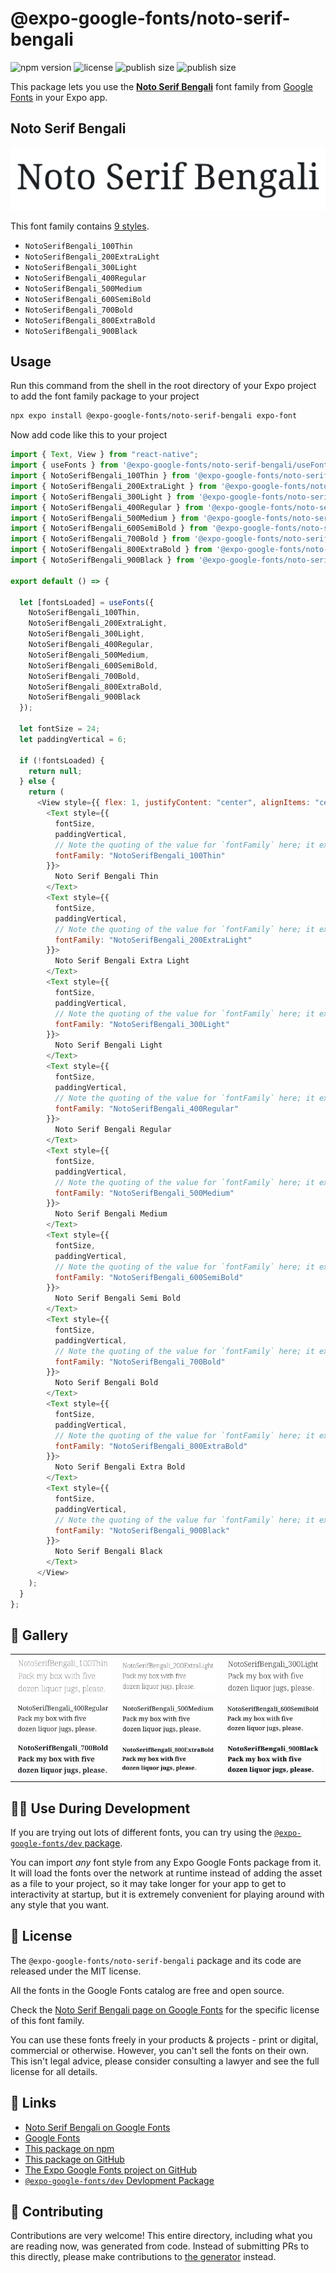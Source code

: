 # @expo-google-fonts/noto-serif-bengali

![npm version](https://flat.badgen.net/npm/v/@expo-google-fonts/noto-serif-bengali)
![license](https://flat.badgen.net/github/license/expo/google-fonts)
![publish size](https://flat.badgen.net/packagephobia/install/@expo-google-fonts/noto-serif-bengali)
![publish size](https://flat.badgen.net/packagephobia/publish/@expo-google-fonts/noto-serif-bengali)

This package lets you use the [**Noto Serif Bengali**](https://fonts.google.com/specimen/Noto+Serif+Bengali) font family from [Google Fonts](https://fonts.google.com/) in your Expo app.

## Noto Serif Bengali

![Noto Serif Bengali](./font-family.png)

This font family contains [9 styles](#-gallery).

- `NotoSerifBengali_100Thin`
- `NotoSerifBengali_200ExtraLight`
- `NotoSerifBengali_300Light`
- `NotoSerifBengali_400Regular`
- `NotoSerifBengali_500Medium`
- `NotoSerifBengali_600SemiBold`
- `NotoSerifBengali_700Bold`
- `NotoSerifBengali_800ExtraBold`
- `NotoSerifBengali_900Black`

## Usage

Run this command from the shell in the root directory of your Expo project to add the font family package to your project

```sh
npx expo install @expo-google-fonts/noto-serif-bengali expo-font
```

Now add code like this to your project

```js
import { Text, View } from "react-native";
import { useFonts } from '@expo-google-fonts/noto-serif-bengali/useFonts';
import { NotoSerifBengali_100Thin } from '@expo-google-fonts/noto-serif-bengali/100Thin';
import { NotoSerifBengali_200ExtraLight } from '@expo-google-fonts/noto-serif-bengali/200ExtraLight';
import { NotoSerifBengali_300Light } from '@expo-google-fonts/noto-serif-bengali/300Light';
import { NotoSerifBengali_400Regular } from '@expo-google-fonts/noto-serif-bengali/400Regular';
import { NotoSerifBengali_500Medium } from '@expo-google-fonts/noto-serif-bengali/500Medium';
import { NotoSerifBengali_600SemiBold } from '@expo-google-fonts/noto-serif-bengali/600SemiBold';
import { NotoSerifBengali_700Bold } from '@expo-google-fonts/noto-serif-bengali/700Bold';
import { NotoSerifBengali_800ExtraBold } from '@expo-google-fonts/noto-serif-bengali/800ExtraBold';
import { NotoSerifBengali_900Black } from '@expo-google-fonts/noto-serif-bengali/900Black';

export default () => {

  let [fontsLoaded] = useFonts({
    NotoSerifBengali_100Thin, 
    NotoSerifBengali_200ExtraLight, 
    NotoSerifBengali_300Light, 
    NotoSerifBengali_400Regular, 
    NotoSerifBengali_500Medium, 
    NotoSerifBengali_600SemiBold, 
    NotoSerifBengali_700Bold, 
    NotoSerifBengali_800ExtraBold, 
    NotoSerifBengali_900Black
  });

  let fontSize = 24;
  let paddingVertical = 6;

  if (!fontsLoaded) {
    return null;
  } else {
    return (
      <View style={{ flex: 1, justifyContent: "center", alignItems: "center" }}>
        <Text style={{
          fontSize,
          paddingVertical,
          // Note the quoting of the value for `fontFamily` here; it expects a string!
          fontFamily: "NotoSerifBengali_100Thin"
        }}>
          Noto Serif Bengali Thin
        </Text>
        <Text style={{
          fontSize,
          paddingVertical,
          // Note the quoting of the value for `fontFamily` here; it expects a string!
          fontFamily: "NotoSerifBengali_200ExtraLight"
        }}>
          Noto Serif Bengali Extra Light
        </Text>
        <Text style={{
          fontSize,
          paddingVertical,
          // Note the quoting of the value for `fontFamily` here; it expects a string!
          fontFamily: "NotoSerifBengali_300Light"
        }}>
          Noto Serif Bengali Light
        </Text>
        <Text style={{
          fontSize,
          paddingVertical,
          // Note the quoting of the value for `fontFamily` here; it expects a string!
          fontFamily: "NotoSerifBengali_400Regular"
        }}>
          Noto Serif Bengali Regular
        </Text>
        <Text style={{
          fontSize,
          paddingVertical,
          // Note the quoting of the value for `fontFamily` here; it expects a string!
          fontFamily: "NotoSerifBengali_500Medium"
        }}>
          Noto Serif Bengali Medium
        </Text>
        <Text style={{
          fontSize,
          paddingVertical,
          // Note the quoting of the value for `fontFamily` here; it expects a string!
          fontFamily: "NotoSerifBengali_600SemiBold"
        }}>
          Noto Serif Bengali Semi Bold
        </Text>
        <Text style={{
          fontSize,
          paddingVertical,
          // Note the quoting of the value for `fontFamily` here; it expects a string!
          fontFamily: "NotoSerifBengali_700Bold"
        }}>
          Noto Serif Bengali Bold
        </Text>
        <Text style={{
          fontSize,
          paddingVertical,
          // Note the quoting of the value for `fontFamily` here; it expects a string!
          fontFamily: "NotoSerifBengali_800ExtraBold"
        }}>
          Noto Serif Bengali Extra Bold
        </Text>
        <Text style={{
          fontSize,
          paddingVertical,
          // Note the quoting of the value for `fontFamily` here; it expects a string!
          fontFamily: "NotoSerifBengali_900Black"
        }}>
          Noto Serif Bengali Black
        </Text>
      </View>
    );
  }
};
```

## 🔡 Gallery


||||
|-|-|-|
|![NotoSerifBengali_100Thin](./100Thin/NotoSerifBengali_100Thin.ttf.png)|![NotoSerifBengali_200ExtraLight](./200ExtraLight/NotoSerifBengali_200ExtraLight.ttf.png)|![NotoSerifBengali_300Light](./300Light/NotoSerifBengali_300Light.ttf.png)||
|![NotoSerifBengali_400Regular](./400Regular/NotoSerifBengali_400Regular.ttf.png)|![NotoSerifBengali_500Medium](./500Medium/NotoSerifBengali_500Medium.ttf.png)|![NotoSerifBengali_600SemiBold](./600SemiBold/NotoSerifBengali_600SemiBold.ttf.png)||
|![NotoSerifBengali_700Bold](./700Bold/NotoSerifBengali_700Bold.ttf.png)|![NotoSerifBengali_800ExtraBold](./800ExtraBold/NotoSerifBengali_800ExtraBold.ttf.png)|![NotoSerifBengali_900Black](./900Black/NotoSerifBengali_900Black.ttf.png)||


## 👩‍💻 Use During Development

If you are trying out lots of different fonts, you can try using the [`@expo-google-fonts/dev` package](https://github.com/expo/google-fonts/tree/master/font-packages/dev#readme).

You can import _any_ font style from any Expo Google Fonts package from it. It will load the fonts over the network at runtime instead of adding the asset as a file to your project, so it may take longer for your app to get to interactivity at startup, but it is extremely convenient for playing around with any style that you want.


## 📖 License

The `@expo-google-fonts/noto-serif-bengali` package and its code are released under the MIT license.

All the fonts in the Google Fonts catalog are free and open source.

Check the [Noto Serif Bengali page on Google Fonts](https://fonts.google.com/specimen/Noto+Serif+Bengali) for the specific license of this font family.

You can use these fonts freely in your products & projects - print or digital, commercial or otherwise. However, you can't sell the fonts on their own. This isn't legal advice, please consider consulting a lawyer and see the full license for all details.

## 🔗 Links

- [Noto Serif Bengali on Google Fonts](https://fonts.google.com/specimen/Noto+Serif+Bengali)
- [Google Fonts](https://fonts.google.com/)
- [This package on npm](https://www.npmjs.com/package/@expo-google-fonts/noto-serif-bengali)
- [This package on GitHub](https://github.com/expo/google-fonts/tree/master/font-packages/noto-serif-bengali)
- [The Expo Google Fonts project on GitHub](https://github.com/expo/google-fonts)
- [`@expo-google-fonts/dev` Devlopment Package](https://github.com/expo/google-fonts/tree/master/font-packages/dev)

## 🤝 Contributing

Contributions are very welcome! This entire directory, including what you are reading now, was generated from code. Instead of submitting PRs to this directly, please make contributions to [the generator](https://github.com/expo/google-fonts/tree/master/packages/generator) instead.
